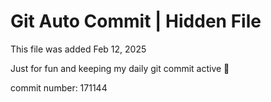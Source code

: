# Git Auto Commit | Hidden File

This file was added Feb 12, 2025

Just for fun and keeping my daily git commit active 🤪

commit number: 171144
